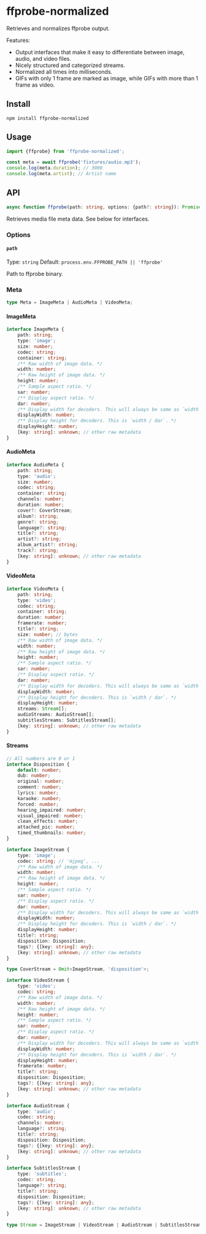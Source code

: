 # ffprobe-normalized

Retrieves and normalizes ffprobe output.

Features:

-   Output interfaces that make it easy to differentiate between image, audio, and video files.
-   Nicely structured and categorized streams.
-   Normalized all times into milliseconds.
-   GIFs with only 1 frame are marked as image, while GIFs with more than 1 frame as video.

## Install

```
npm install ffprobe-normalized
```

## Usage

```ts
import {ffprobe} from 'ffprobe-normalized';

const meta = await ffprobe('fixtures/audio.mp3');
console.log(meta.duration); // 3000
console.log(meta.artist); // Artist name
```

## API

```ts
async function ffprobe(path: string, options: {path?: string}): Promise<Meta>;
```

Retrieves media file meta data. See below for interfaces.

### Options

#### `path`

Type: `string`
Default: `process.env.FFPROBE_PATH || 'ffprobe'`

Path to ffprobe binary.

### Meta

```ts
type Meta = ImageMeta | AudioMeta | VideoMeta;
```

#### ImageMeta

```ts
interface ImageMeta {
	path: string;
	type: 'image';
	size: number;
	codec: string;
	container: string;
	/** Raw width of image data. */
	width: number;
	/** Raw height of image data. */
	height: number;
	/** Sample aspect ratio. */
	sar: number;
	/** Display aspect ratio. */
	dar: number;
	/** Display width for decoders. This will always be same as `width`. */
	displayWidth: number;
	/** Display height for decoders. This is `width / dar`. */
	displayHeight: number;
	[key: string]: unknown; // other raw metadata
}
```

#### AudioMeta

```ts
interface AudioMeta {
	path: string;
	type: 'audio';
	size: number;
	codec: string;
	container: string;
	channels: number;
	duration: number;
	cover?: CoverStream;
	album?: string;
	genre?: string;
	language?: string;
	title?: string;
	artist?: string;
	album_artist?: string;
	track?: string;
	[key: string]: unknown; // other raw metadata
}
```

#### VideoMeta

```ts
interface VideoMeta {
	path: string;
	type: 'video';
	codec: string;
	container: string;
	duration: number;
	framerate: number;
	title?: string;
	size: number; // bytes
	/** Raw width of image data. */
	width: number;
	/** Raw height of image data. */
	height: number;
	/** Sample aspect ratio. */
	sar: number;
	/** Display aspect ratio. */
	dar: number;
	/** Display width for decoders. This will always be same as `width`. */
	displayWidth: number;
	/** Display height for decoders. This is `width / dar`. */
	displayHeight: number;
	streams: Stream[];
	audioStreams: AudioStream[];
	subtitlesStreams: SubtitlesStream[];
	[key: string]: unknown; // other raw metadata
}
```

#### Streams

```ts
// All numbers are 0 or 1
interface Disposition {
	default: number;
	dub: number;
	original: number;
	comment: number;
	lyrics: number;
	karaoke: number;
	forced: number;
	hearing_impaired: number;
	visual_impaired: number;
	clean_effects: number;
	attached_pic: number;
	timed_thumbnails: number;
}

interface ImageStream {
	type: 'image';
	codec: string; // 'mjpeg', ...
	/** Raw width of image data. */
	width: number;
	/** Raw height of image data. */
	height: number;
	/** Sample aspect ratio. */
	sar: number;
	/** Display aspect ratio. */
	dar: number;
	/** Display width for decoders. This will always be same as `width`. */
	displayWidth: number;
	/** Display height for decoders. This is `width / dar`. */
	displayHeight: number;
	title?: string;
	disposition: Disposition;
	tags?: {[key: string]: any};
	[key: string]: unknown; // other raw metadata
}

type CoverStream = Omit<ImageStream, 'disposition'>;

interface VideoStream {
	type: 'video';
	codec: string;
	/** Raw width of image data. */
	width: number;
	/** Raw height of image data. */
	height: number;
	/** Sample aspect ratio. */
	sar: number;
	/** Display aspect ratio. */
	dar: number;
	/** Display width for decoders. This will always be same as `width`. */
	displayWidth: number;
	/** Display height for decoders. This is `width / dar`. */
	displayHeight: number;
	framerate: number;
	title?: string;
	disposition: Disposition;
	tags?: {[key: string]: any};
	[key: string]: unknown; // other raw metadata
}

interface AudioStream {
	type: 'audio';
	codec: string;
	channels: number;
	language?: string;
	title?: string;
	disposition: Disposition;
	tags?: {[key: string]: any};
	[key: string]: unknown; // other raw metadata
}

interface SubtitlesStream {
	type: 'subtitles';
	codec: string;
	language?: string;
	title?: string;
	disposition: Disposition;
	tags?: {[key: string]: any};
	[key: string]: unknown; // other raw metadata
}

type Stream = ImageStream | VideoStream | AudioStream | SubtitlesStream;
```
